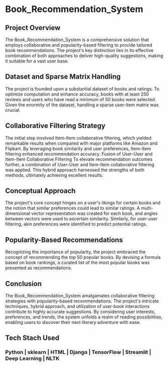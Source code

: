 # Book_Recommendation_System
## Project Overview
The Book_Recommendation_System is a comprehensive solution that employs collaborative and popularity-based filtering to provide tailored book recommendations. The project's key distinction lies in its effective combination of both approaches to deliver high-quality suggestions, making it suitable for a vast user base.

## Dataset and Sparse Matrix Handling
The project is founded upon a substantial dataset of books and ratings.
To optimize computation and enhance accuracy, books with at least 250 reviews and users who have read a minimum of 50 books were selected.
Given the enormity of the dataset, handling a sparse user-item matrix was crucial.

## Collaborative Filtering Strategy
The initial step involved Item-Item collaborative filtering, which yielded remarkable results when compared with major platforms like Amazon and Flipkart.
By leveraging book similarity and user preferences, Item-Item filtering enhanced recommendation accuracy.
Fusion of User-User and Item-Item Collaborative Filtering
To elevate recommendation outcomes further, a combination of User-User and Item-Item collaborative filtering was applied.
This hybrid approach harnessed the strengths of both methods, ultimately achieving excellent results.

## Conceptual Approach
The project's core concept hinges on a user's likings for certain books and the notion that similar preferences could lead to similar ratings.
A multi-dimensional vector representation was created for each book, and angles between vectors were used to ascertain similarity.
Similarly, for user-user filtering, akin preferences were identified to predict potential ratings.

## Popularity-Based Recommendations
Recognizing the importance of popularity, the project embraced the concept of recommending the top 50 popular books.
By devising a formula based on book rankings, a curated list of the most popular books was presented as recommendations.

## Conclusion
The Book_Recommendation_System amalgamates collaborative filtering strategies with popularity-based recommendations. The project's intricate techniques, hybrid approach, and utilization of user-book interactions contribute to highly accurate suggestions. By considering user interests, preferences, and trends, the system unfolds a realm of reading possibilities, enabling users to discover their next literary adventure with ease.

## Tech Stach Used
### Python | sklearn | HTML | Django | TensorFlow | Streamlit | Deep Learning | NLTK 
